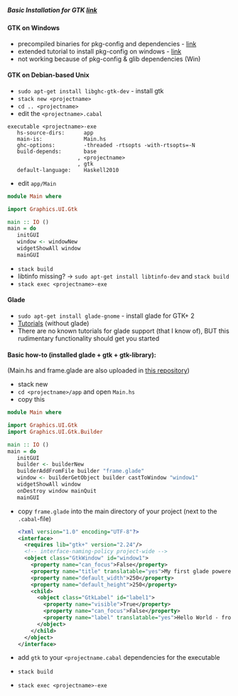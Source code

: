##### Basic Installation for GTK [link](https://wiki.haskell.org/Gtk2Hs/Installation)

#### GTK on Windows

 * precompiled binaries for pkg-config and dependencies - [link](http://ftp.gnome.org/pub/gnome/binaries/win32/dependencies/)
 * extended tutorial to install pkg-config on windows - [link](http://stackoverflow.com/questions/1710922/how-to-install-pkg-config-in-windows)
 * not working because of pkg-config & glib dependencies (Win)

#### GTK on Debian-based Unix

 * `sudo apt-get install libghc-gtk-dev` - install gtk
 * `stack new <projectname>`
 * `cd .. <projectname>`
 * edit the `<projectname>.cabal`
 ```
 executable <projectname>-exe
    hs-source-dirs:      app
    main-is:             Main.hs
    ghc-options:         -threaded -rtsopts -with-rtsopts=-N
    build-depends:       base
                       , <projectname>
                       , gtk
    default-language:    Haskell2010
 ```
   * edit `app/Main`
  ```Haskell
  module Main where

  import Graphics.UI.Gtk

  main :: IO ()
  main = do
     initGUI
     window <- windowNew
     widgetShowAll window
     mainGUI
  ```
  * `stack build`
  * libtinfo missing? -> `sudo apt-get install libtinfo-dev` and `stack build`
  * `stack exec <projectname>-exe`

#### Glade

 * `sudo apt-get install glade-gnome` - install glade for GTK+ 2
 * [Tutorials](https://github.com/gtk2hs/gtk2hs/tree/master/docs/tutorial/Tutorial_Port/Example_Code) (without glade)
 * There are no known tutorials for glade support (that I know of), BUT this rudimentary functionality should get you started

#### Basic how-to (installed glade + gtk + gtk-library):

(Main.hs and frame.glade are also uploaded in [this repository](https://github.com/cirquit/ffp-lib/blob/master/gtk-examples))

 * stack new
 * `cd <projectname>/app` and open `Main.hs`
 * copy this
  ```Haskell
  module Main where

  import Graphics.UI.Gtk
  import Graphics.UI.Gtk.Builder

  main :: IO ()
  main = do
     initGUI
     builder <- builderNew
     builderAddFromFile builder "frame.glade"
     window <- builderGetObject builder castToWindow "window1"
     widgetShowAll window
     onDestroy window mainQuit
     mainGUI
  ```
 * copy `frame.glade` into the main directory of your project (next to the `.cabal`-file)

   ```XML
   <?xml version="1.0" encoding="UTF-8"?>
   <interface>
     <requires lib="gtk+" version="2.24"/>
     <!-- interface-naming-policy project-wide -->
     <object class="GtkWindow" id="window1">
       <property name="can_focus">False</property>
       <property name="title" translatable="yes">My first glade powered program</property>
       <property name="default_width">250</property>
       <property name="default_height">250</property>
       <child>
         <object class="GtkLabel" id="label1">
           <property name="visible">True</property>
           <property name="can_focus">False</property>
           <property name="label" translatable="yes">Hello World - from Glade!</property>
         </object>
       </child>
     </object>
   </interface>
   ```
 * add `gtk` to your `<projectname.cabal` dependencies for the executable
 * `stack build`
 * `stack exec <projectname>-exe`



